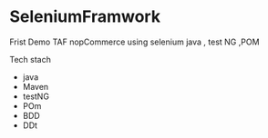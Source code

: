 # SeleniumFramwork
Frist Demo TAF nopCommerce using selenium java , test NG  ,POM

Tech stach
- java
- Maven
- testNG
- POm
- BDD
- DDt
  



